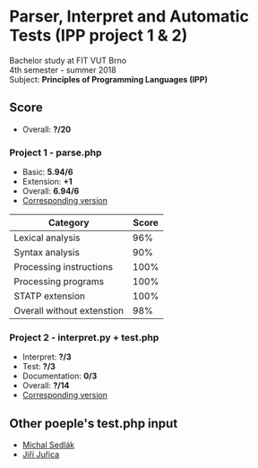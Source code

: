 # Parser, Interpret and Automatic Tests (IPP project 1 & 2)
Bachelor study at FIT VUT Brno  
4th semester - summer 2018  
Subject: **Principles of Programming Languages (IPP)**

## Score
* Overall: **?/20**

### Project 1 - parse.php
* Basic: **5.94/6**
* Extension: **+1**
* Overall: **6.94/6**
* [Corresponding version](https://github.com/Furdys/IPP-proj/tree/40ed577693fd827cf5d1fde4cc578d01b96cf877)

| Category                   | Score |
| -------------------------- | ----- |
| Lexical analysis           | 96%   |
| Syntax analysis            | 90%   |
| Processing instructions    | 100%  |
| Processing programs        | 100%  |
| STATP extension            | 100%  |
| Overall without extenstion | 98%   |

### Project 2 - interpret.py + test.php
* Interpret: **?/3**
* Test: **?/3**
* Documentation: **0/3** 
* Overall: **?/14**
* [Corresponding version](https://github.com/Furdys/IPP-proj/tree/83dcd1b60193487f9336ab888cd8824e29ad5657)

## Other poeple's test.php input
* [Michal Sedlák](https://github.com/KuchynkaMarek/IPPtests)
* [Jiří Juřica](https://drive.google.com/drive/folders/1dd0bt5ZuhtLqJqqlxlhM1pn_tiQTv1kh)
